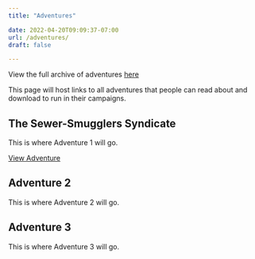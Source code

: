 ```yaml
---
title: "Adventures"

date: 2022-04-20T09:09:37-07:00
url: /adventures/
draft: false

---
```

View the full archive of adventures [here](/adventures-archive)

This page will host links to all adventures that people can read about and download to run in their campaigns.

## The Sewer-Smugglers Syndicate
This is where Adventure 1 will go.

[View Adventure](/adventures-archive/sewer-smugglers-syndicate)

## Adventure 2
This is where Adventure 2 will go.

## Adventure 3
This is where Adventure 3 will go.
